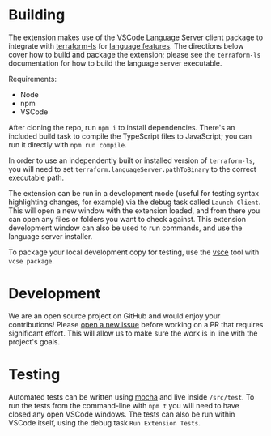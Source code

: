 # Building

The extension makes use of the [VSCode Language Server](https://github.com/Microsoft/vscode-languageserver-node) client package to integrate with [terraform-ls](https://github.com/hashicorp/terraform-ls) for [language features](https://code.visualstudio.com/api/language-extensions/programmatic-language-features). The directions below cover how to build and package the extension; please see the `terraform-ls` documentation for how to build the language server executable.

Requirements:

- Node
- npm
- VSCode

After cloning the repo, run `npm i` to install dependencies. There's an included build task to compile the TypeScript files to JavaScript; you can run it directly with `npm run compile`.

In order to use an independently built or installed version of `terraform-ls`, you will need to set `terraform.languageServer.pathToBinary` to the correct executable path.

The extension can be run in a development mode (useful for testing syntax highlighting changes, for example) via the debug task called `Launch Client`. This will open a new window with the extension loaded, and from there you can open any files or folders you want to check against. This extension development window can also be used to run commands, and use the language server installer.

To package your local development copy for testing, use the [vsce](https://www.npmjs.com/package/vsce) tool with `vcse package`.

# Development

We are an open source project on GitHub and would enjoy your contributions! Please [open a new issue](https://github.com/hashicorp/terraform-vscode-extension/issues) before working on a PR that requires significant effort. This will allow us to make sure the work is in line with the project's goals.

# Testing

Automated tests can be written using [mocha](https://mochajs.org) and live inside `/src/test`. To run the tests from the command-line with `npm t` you will need to have closed any open VSCode windows. The tests can also be run within VSCode itself, using the debug task `Run Extension Tests`.
